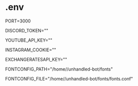 # .env

PORT=3000


DISCORD_TOKEN=""

YOUTUBE_API_KEY=""

INSTAGRAM_COOKIE=""

EXCHANGERATESAPI_KEY=""

FONTCONFIG_PATH="/home/<username>/unhandled-bot/fonts"

FONTCONFIG_FILE="/home/<username>/unhandled-bot/fonts/fonts.conf"
